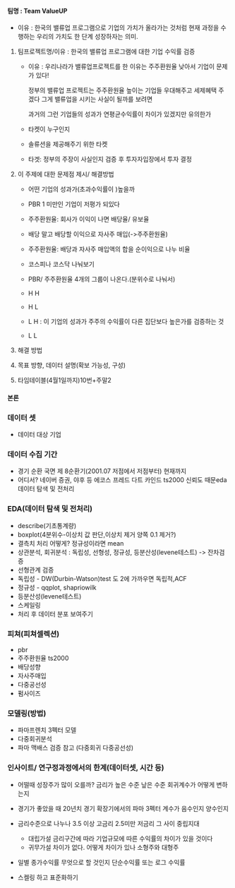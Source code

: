 #### 팀명 : Team ValueUP
-  이유 : 한국의 밸류업 프로그램으로 기업의 가치가 올라가는 것처럼 현재 과정을 수행하는 우리의 가치도 한 단계 성장하자는 의미.

1. 팀프로젝트명/이유 : 한국의 밸류업 프로그램에 대한 기업 수익률 검증

   - 이유 : 우리나라가 밸류업프로젝트를 한 이유는 주주환원율 낮아서 기업이 문제가 있다!

     정부의 밸류업 프로젝트는 주주환원율 높이는 기업들 우대해주고 세제혜택 주겠다 그게 밸류업을 시키는 사실이 될까를 보려면 

     과거의 그런 기업들의 성과가 연평균수익률이 차이가 있겠지만 유의한가

   - 타켓이 누구인지

   - 솔류션을 제공해주기 위한 타켓

   - 타겟: 정부의 주장이 사실인지 검증 후 투자자입장에서 투자 결정

   

2. 이 주제에 대한 문제점 제시/ 해결방법

   - 어떤 기업의 성과가(초과수익률이 )높을까

   - PBR 1 미만인 기업이 저평가 되있다

   - 주주환원율: 회사가 이익이 나면 배당율/ 유보율

   - 배당 말고 배당할 이익으로 자사주 매입(->주주환원율)

   - 주주환원율: 배당과 자사주 매입액의 합을 순이익으로 나누 비율

   - 코스피나 코스닥 나눠보기 

   - PBR/ 주주환원율 4개의 그룹이 나온다.(분위수로 나눠서)

   - H      H

   - H      L

   - L       H : 이 기업의 성과가 주주의 수익률이 다른 집단보다 높은가를 검증하는 것

   - L       L

     

3. 해결 방법

4. 목표 방향, 데이터 설명(확보 가능성, 구성)

5. 타임테이블(4월1일까지)10번+주말2






#### 본론
### 데이터 셋
- 데이터 대상 기업


### 데이터 수집 기간
- 경기 순환 국면 제 8순환기(2001.07 저점에서 저점부터) 현재까지
- 어디서? 네이버 증권, 야후 등 에코스 프레드 다트 카인드 ts2000 신뢰도 때문eda 데이터 탐색 및 전처리

### EDA(데이터 탐색 및 전처리)
- describe(기초통계량) 
- boxplot(4분위수-이상치 값 판단,이상치 제거 양쪽 0.1 제거?)
- 결측치 처리 어떻게? 정규성이라면 mean
- 상관분석, 회귀분석 : 독립성, 선형성, 정규성, 등분산성(levene테스트) -> 잔차검증
- 선형관계 검증
- 독립성 - DW(Durbin-Watson)test 도 2에 가까우면 독립적,ACF
- 정규성 - qqplot, shapriowilk
- 등분산성(levene테스트)
- 스케일링
- 처리 후 데이터 분포 보여주기

### 피쳐(피쳐셀렉션)
- pbr
- 주주환원율 ts2000
- 배당성향
- 자사주매입
- 다중공선성
- 펌사이즈

### 모델링(방법)
- 파마프렌치 3펙터 모델
- 다중회귀분석
- 파마 맥배스 검증 참고 (다중회귀 다중공선성)

### 인사이트/ 연구정과정에서의 한계(데이터셋, 시간 등)
- 어떨때 성장주가 많이 오를까? 금리가 높은 수준 낲은 수준 회귀계수가 어떻게 변하는지

- 경기가 좋았을 때 20년치 경기 확장기에서의 파마 3펙터 계수가 음수인지 양수인지

- 금리수준으로 나누나 3.5 이상 고금리 2.5미만  저금리 그 사이 중립지대
  - 대립가설 금리구간에 따라 기업규모에 따른 수익률의 차이가 있을 것이다
  - 귀무가설 차이가 없다. 어떻게 차이가 있나 소형주와 대형주

- 일별 종가수익률 무엇으로 할 것인지 단순수익률 또는 로그 수익률

- 스켈링 하고 표준화하기
